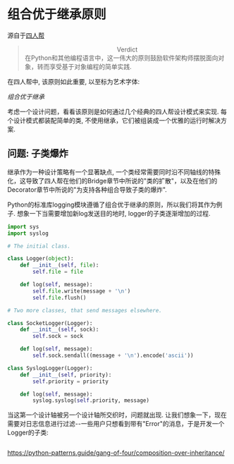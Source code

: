 
# 组合优于继承原则

源自于[四人帮](../index.rst)

> <center>Verdict</center>
> 在Python和其他编程语言中，这一伟大的原则鼓励软件架构师摆脱面向对象，转而享受基于对象编程的简单实践.

在四人帮中, 该原则如此重要, 以至标为艺术字体:

*组合优于继承*

考虑一个设计问题，看看该原则是如何通过几个经典的四人帮设计模式来实现. 每个设计模式都装配简单的类, 不使用继承，它们被组装成一个优雅的运行时解决方案.

## 问题: 子类爆炸

继承作为一种设计策略有一个显著缺点, 一个类经常需要同时沿不同轴线的特殊化，这导致了四人帮在他们的Bridge章节中所说的"类的扩散"，以及在他们的Decorator章节中所说的"为支持各种组合导致子类的爆炸".

Python的标准库logging模块遵循了组合优于继承的原则，所以我们将其作为例子. 想象一下当需要增加新log发送目的地时, logger的子类逐渐增加的过程.

```python
import sys
import syslog

# The initial class.

class Logger(object):
    def __init__(self, file):
        self.file = file

    def log(self, message):
        self.file.write(message + '\n')
        self.file.flush()

# Two more classes, that send messages elsewhere.

class SocketLogger(Logger):
    def __init__(self, sock):
        self.sock = sock

    def log(self, message):
        self.sock.sendall((message + '\n').encode('ascii'))

class SyslogLogger(Logger):
    def __init__(self, priority):
        self.priority = priority

    def log(self, message):
        syslog.syslog(self.priority, message)
```

当这第一个设计轴被另一个设计轴所交织时，问题就出现. 让我们想象一下，现在需要对日志信息进行过滤--一些用户只想看到带有"Error"的消息，于是开发一个Logger的子类:

```python


```

https://python-patterns.guide/gang-of-four/composition-over-inheritance/